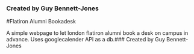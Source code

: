 ### Created by Guy Bennett-Jones

#Flatiron Alumni Bookadesk

A simple webpage to let london flatiron alumni book a desk on campus in advance. Uses googlecalender API as a db.### Created by Guy Bennett-Jones
